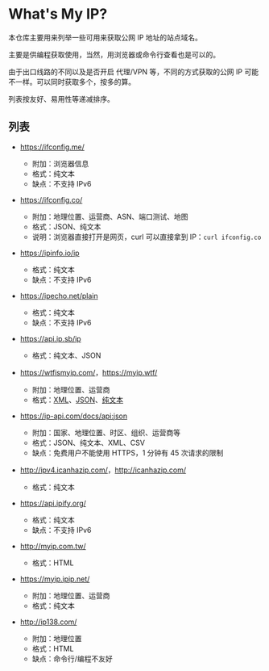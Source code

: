 # What's My IP?

本仓库主要用来列举一些可用来获取公网 IP 地址的站点域名。

主要是供编程获取使用，当然，用浏览器或命令行查看也是可以的。

由于出口线路的不同以及是否开启 代理/VPN 等，不同的方式获取的公网 IP 可能不一样。可以同时获取多个，按多的算。

列表按友好、易用性等递减排序。

## 列表

* <https://ifconfig.me/>

  - 附加：浏览器信息
  - 格式：纯文本
  - 缺点：不支持 IPv6

- <https://ifconfig.co/>

  - 附加：地理位置、运营商、ASN、端口测试、地图
  - 格式：JSON、纯文本
  - 说明：浏览器直接打开是网页，curl 可以直接拿到 IP：`curl ifconfig.co`

- <https://ipinfo.io/ip>

  - 格式：纯文本
  - 缺点：不支持 IPv6

- <https://ipecho.net/plain>

  - 格式：纯文本
  - 缺点：不支持 IPv6

- <https://api.ip.sb/ip>

  - 格式：纯文本、JSON

* <https://wtfismyip.com/>，<https://myip.wtf/>

  - 附加：地理位置、运营商
  - 格式：[XML](https://wtfismyip.com/xml)、[JSON](https://wtfismyip.com/json)、[纯文本](https://wtfismyip.com/text)

- <https://ip-api.com/docs/api:json>

  - 附加：国家、地理位置、时区、组织、运营商等
  - 格式：JSON、纯文本、XML、CSV
  - 缺点：免费用户不能使用 HTTPS，1 分钟有 45 次请求的限制

- <http://ipv4.icanhazip.com/>，<http://icanhazip.com/>

  - 格式：纯文本

- <https://api.ipify.org/>

  - 格式：纯文本
  - 缺点：不支持 IPv6

- <http://myip.com.tw/>

  - 格式：HTML

- <https://myip.ipip.net/>

  - 附加：地理位置、运营商
  - 格式：纯文本

- <http://ip138.com/>

  - 附加：地理位置
  - 格式：HTML
  - 缺点：命令行/编程不友好
